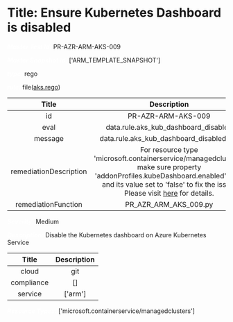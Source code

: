 



# Title: Ensure Kubernetes Dashboard is disabled


***<font color="white">Master Test Id:</font>*** PR-AZR-ARM-AKS-009

***<font color="white">Master Snapshot Id:</font>*** ['ARM_TEMPLATE_SNAPSHOT']

***<font color="white">type:</font>*** rego

***<font color="white">rule:</font>*** file([aks.rego])  
  
  
  
  

|Title|Description|
| :---: | :---: |
|id|PR-AZR-ARM-AKS-009|
|eval|data.rule.aks_kub_dashboard_disabled|
|message|data.rule.aks_kub_dashboard_disabled_err|
|remediationDescription|For resource type 'microsoft.containerservice/managedclusters' make sure property 'addonProfiles.kubeDashboard.enabled' exist and its value set to 'false' to fix the issue. Please visit <a href='https://docs.microsoft.com/en-us/azure/templates/microsoft.containerservice/managedclusters?tabs=json' target='_blank'>here</a> for details.|
|remediationFunction|PR_AZR_ARM_AKS_009.py|


***<font color="white">Severity:</font>*** Medium

***<font color="white">Description:</font>*** Disable the Kubernetes dashboard on Azure Kubernetes Service  
  
  

|Title|Description|
| :---: | :---: |
|cloud|git|
|compliance|[]|
|service|['arm']|


***<font color="white">Resource Types:</font>*** ['microsoft.containerservice/managedclusters']


[aks.rego]: https://github.com/prancer-io/prancer-compliance-test/tree/master/azure/iac/aks.rego
